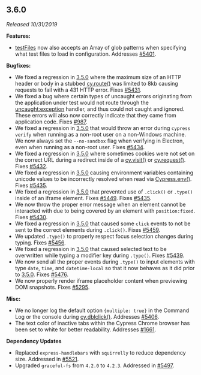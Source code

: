 ## 3.6.0

_Released 10/31/2019_

**Features:**

- [testFiles](/guides/references/configuration#Folders-Files) now also accepts
  an Array of glob patterns when specifying what test files to load in
  configuration. Addresses
  [#5401](https://github.com/cypress-io/cypress/issues/5401).

**Bugfixes:**

- We fixed a regression in [3.5.0](#3-5-0) where the maximum size of an HTTP
  header or body in a stubbed [cy.route()](/api/commands/route) was limited to
  8kb causing requests to fail with a 431 HTTP error. Fixes
  [#5431](https://github.com/cypress-io/cypress/issues/5431).
- We fixed a bug where certain types of uncaught errors originating from the
  application under test would not route through the
  [uncaught:exception](/api/events/catalog-of-events#Uncaught-Exceptions)
  handler, and thus could not caught and ignored. These errors will also now
  correctly indicate that they came from application code. Fixes
  [#987](https://github.com/cypress-io/cypress/issues/987).
- We fixed a regression in [3.5.0](#3-5-0) that would throw an error during
  `cypress verify` when running as a non-root user on a non-Windows machine. We
  now always set the `--no-sandbox` flag when verifying in Electron, even when
  running as a non-root user. Fixes
  [#5434](https://github.com/cypress-io/cypress/issues/5434).
- We fixed a regression in [3.5.0](#3-5-0) where sometimes cookies were not set
  on the correct URL during a redirect inside of a
  [cy.visit()](/api/commands/visit) or [cy.request()](/api/commands/request).
  Fixes [#5432](https://github.com/cypress-io/cypress/issues/5432).
- We fixed a regression in [3.5.0](#3-5-0) causing environment variables
  containing unicode values to be incorrectly resolved when read via
  [Cypress.env()](/api/cypress-api/env). Fixes
  [#5435](https://github.com/cypress-io/cypress/issues/5435).
- We fixed a regression in [3.5.0](#3-5-0) that prevented use of `.click()` or
  `.type()` inside of an iframe element. Fixes
  [#5449](https://github.com/cypress-io/cypress/issues/5449). Fixes
  [#5435](https://github.com/cypress-io/cypress/issues/5435).
- We now throw the proper error message when an element cannot be interacted
  with due to being covered by an element with `position:fixed`. Fixes
  [#5430](https://github.com/cypress-io/cypress/issues/5430).
- We fixed a regression in [3.5.0](#3-5-0) that caused some `click` events to
  not be sent to the correct elements during `.click()`. Fixes
  [#5459](https://github.com/cypress-io/cypress/issues/5459).
- We updated `.type()` to properly respect focus selection changes during
  typing. Fixes [#5456](https://github.com/cypress-io/cypress/issues/5456).
- We fixed a regression in [3.5.0](#3-5-0) that caused selected text to be
  overwritten while typing a modifier key during `.type()`. Fixes
  [#5439](https://github.com/cypress-io/cypress/issues/5439).
- We now send all the proper events during `.type()` to input elements with type
  `date`, `time`, and `datetime-local` so that it now behaves as it did prior to
  [3.5.0](#3-5-0). Fixes
  [#5476](https://github.com/cypress-io/cypress/issues/5476).
- We now properly render iframe placeholder content when previewing DOM
  snapshots. Fixes [#5295](https://github.com/cypress-io/cypress/issues/5295).

**Misc:**

- We no longer log the default option `{multiple: true}` in the Command Log or
  the console during [cy.dblclick()](/api/commands/dblclick). Addresses
  [#5406](https://github.com/cypress-io/cypress/issues/5406).
- The text color of inactive tabs within the Cypress Chrome browser has been set
  to white for better readability. Addresses
  [#1661](https://github.com/cypress-io/cypress/issues/1661).

**Dependency Updates**

- Replaced `express-handlebars` with `squirrelly` to reduce dependency size.
  Addressed in [#5521](https://github.com/cypress-io/cypress/pull/5521).
- Upgraded `graceful-fs` from `4.2.0` to `4.2.3`. Addressed in
  [#5497](https://github.com/cypress-io/cypress/pull/5497).
